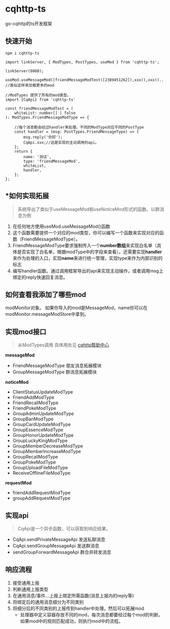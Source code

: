 # cqhttp-ts
go-cqhttp的ts开发框架

## 快速开始
```
npm i cqhttp-ts
```
```
import linkServer, { ModTypes, PostTypes, useMod } from 'cqhttp-ts';

linkServer(8080);

useMod.useMessageMod([friendMessageModTest([2389451262]),xxx(),xxx().....]);
//类似这样来加载更多的mod

```
```
//ModTypes 提供了所有的mod类型。
import {CqApi} from 'cqhttp-ts'

const friendMessageModTest = (
	whiteList: number[] | false
): ModTypes.FriendMessageModType => {

	//每个消息都会经过handler来处理。不同的ModType对应不同的PostType
	const handler = (msg: PostTypes.FriendMessageType) => {
		msg.reply('你好');
		CqApi.xxx;//这是实现的主动调用的api。
	};
	return {
		name: '测试',
		type: 'friendMessageMod',
		whiteList,
		handler,
	};
};
```

## *如何实现拓展
> 系统导出了类似于useMessageMod和useNoticeMod形式的函数。以群消息为例
1. 在任何地方使用useMod.useMessageMod()函数
2. 这个函数需要提供一个对应的mod类型，你可以编写一个函数来实现对应的函数（FriendMessageModType）。
3. FriendMessageModType要求强制传入一个**number数组**来实现白名单（具体是否实现了白名单，根据modType中的字段来查看）。还需要实现**handler**来作为处理的入口，实现**name**来进行统一管理，实现type来作为内部识别的标志
4. 编写handler函数。通过调用框架导出的api来实现主动操作，或者调用msg上绑定的reply快速回复消息。

## 如何查看我添加了哪些mod
modMonitor对象。 如果你导入的mod是MessageMod，name你可以在modMonitor.messageModStore中拿到。

## 实现mod接口
>  从ModTypes调用
> 具体用处见 [cqhttp帮助中心](https://docs.go-cqhttp.org/api/#%E5%9F%BA%E7%A1%80%E4%BC%A0%E8%BE%93)
> 
**messageMod**
* FriendMessageModType 朋友消息拓展模块
* GroupMessageModType 群消息拓展模块


**noticeMod**
* ClientStatusUpdateModType
* FriendAddModType
* FriendRecallModType
* FriendPokeModType
* GroupAdminUpdateModType
* GroupBanModType
* GroupCardUpdateModType
* GroupEssenceModType
* GroupHonorUpdateModType
* GroupLuckyKingModType
* GroupMemberDecreaseModType
* GroupMemberIncreaseModType
* GroupRecallModType
* GroupPokeModType
* GroupUploadFileModType
* ReceiveOfflineFileModType

**requestMod**
* friendAddRequestModType
* groupAddRequestModType

## 实现api
> CqApi是一个异步函数，可以获取到响应结果。
* CqApi.sendPrivateMessageApi 发送私聊消息
* CqApi.sendGroupMessageApi 发送群消息
* sendGroupForwardMessageApi 群合并转发消息


## 响应流程
1. 接受通用上报
2. 判断通用上报类型
3. 在通用消息/事件...上报上绑定所需函数(消息上报内的reply等)
4. 将绑定后的通用消息细分为不同类别
5. 将细分后的不同类别的上报传到handler中处理。然后可以拓展mod
	* 处理器中定义容器存放不同的mod，每次消息都要经过每个mod的判断。如果mod中的规则匹配成功，则执行mod中的流程。